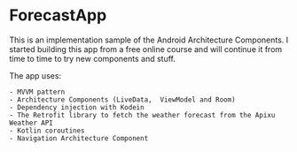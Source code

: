 # ForecastApp

This is an implementation sample of the Android Architecture Components. I started building this app from a free online course and will continue it from time to time to try new components and stuff.

The app uses:

	- MVVM pattern
	- Architecture Components (LiveData,  ViewModel and Room)
	- Dependency injection with Kodein
	- The Retrofit library to fetch the weather forecast from the Apixu Weather API
	- Kotlin coroutines
	- Navigation Architecture Component
